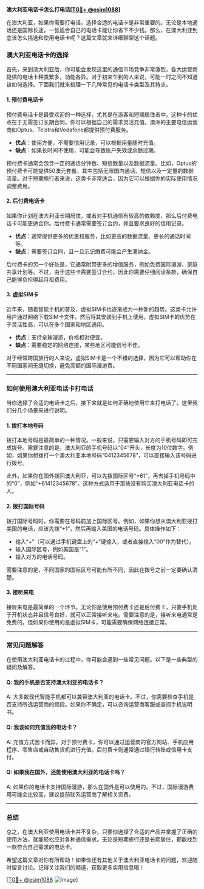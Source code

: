 **澳大利亚电话卡怎么打电话[[TG💪+ @esim1088](https://t.me/s/esim1088)]**

在澳大利亚，如果你需要打电话，选择合适的电话卡是非常重要的。无论是本地通话还是国际长途，一张适合自己的电话卡能让你省下不少钱。那么，在澳大利亚到底该怎么挑选和使用电话卡呢？这篇文章就来详细聊聊这个话题。

### 澳大利亚电话卡的选择

首先，来到澳大利亚后，你可能会发现这里的通信市场竞争非常激烈，各大运营商提供的电话卡种类繁多，功能各异。对于初来乍到的人来说，可能一时之间不知道该如何选择。下面我们就来梳理一下几种常见的电话卡类型及其特点。

#### 1. **预付费电话卡**
预付费电话卡是最受欢迎的一种选择，尤其是在游客和短期居住者中。这种卡的优点在于无需签订长期合同，你可以根据自己的需求灵活充值。澳洲的主要电信运营商如Optus、Telstra和Vodafone都提供预付费服务。

- **优点**：使用方便，不需要信用记录，可以根据用量随时充值。
- **缺点**：如果长时间不使用，可能会导致账户失效或余额过期。

预付费卡通常会包含一定的通话分钟数、短信数量以及数据流量。比如，Optus的预付费卡可能提供50澳元套餐，其中包括无限国内通话、短信以及一定量的数据流量。对于短期旅行者来说，这类卡非常适合，因为它可以根据你的实际使用情况调整费用。

#### 2. **后付费电话卡**
如果你计划在澳大利亚长期居住，或者对手机通信有较高的依赖度，那么后付费电话卡可能更适合你。后付费卡通常需要签订合约，并且要求良好的信用记录。

- **优点**：通常提供更多的优惠和服务，比如更高的数据流量、更长的通话时间等。
- **缺点**：需要签订合同，且一旦忘记缴费可能会产生滞纳金。

后付费卡的另一个好处是，它通常附带更多的增值服务，例如免费国际漫游、家庭共享计划等。不过，由于这些卡需要签订合约，因此你需要仔细阅读条款，确保自己能够负担得起月租费用。

#### 3. **虚拟SIM卡**
近年来，随着智能手机的普及，虚拟SIM卡也逐渐成为一种新的趋势。这类卡允许用户通过网络下载SIM卡文件，然后将其安装到手机上使用。虚拟SIM卡的优势在于灵活性高，可以在多个国家和地区通用。

- **优点**：支持全球漫游，价格相对便宜。
- **缺点**：需要稳定的网络连接，某些地区可能信号不佳。

对于经常跨国旅行的人来说，虚拟SIM卡是一个不错的选择，因为它可以帮助你在不同国家间无缝切换，避免高额的国际漫游费。

---

### 如何使用澳大利亚电话卡打电话

当你选择了合适的电话卡之后，接下来就是如何正确地使用它来打电话了。这里我们分几个场景来进行说明。

#### 1. **拨打本地号码**
拨打本地号码是最简单的一种情况。一般来说，只需要输入对方的手机号码即可完成拨号。需要注意的是，澳大利亚的手机号码以“04”开头，长度为10位数字。例如，如果你想拨打一个澳大利亚本地号码“0412345678”，可以直接输入该号码进行拨号。

此外，如果你在国外拨回澳大利亚，可以先拨国际区号“+61”，再去掉手机号码中的“0”，例如“+61412345678”。这种方式适用于那些没有购买澳大利亚电话卡的人。

#### 2. **拨打国际号码**
拨打国际号码时，你需要在号码前加上国际区号。例如，如果你想从澳大利亚拨打美国的电话，应该先拨“+1”，然后再输入美国的电话号码。具体操作如下：

- 输入“+”（可以通过手机键盘上的“+”键输入，或者直接输入“00”作为替代）。
- 输入国际区号，例如美国是“1”。
- 输入对方的电话号码。

需要注意的是，不同国家的国际区号可能有所不同，因此在拨号之前一定要确认清楚。

#### 3. **接听来电**
接听来电是最简单的一个环节。无论你是使用预付费卡还是后付费卡，只要手机处于开机状态并且信号良好，就可以正常接听来电。需要注意的是，接听来电通常是免费的，但如果你使用的是虚拟SIM卡，可能需要确保网络连接正常。

---

### 常见问题解答

在使用澳大利亚电话卡的过程中，你可能会遇到一些常见问题。以下是一些典型的疑问及解答。

#### Q: 我的手机是否支持澳大利亚的电话卡？
A: 大多数现代智能手机都可以兼容澳大利亚的电话卡。不过，你需要检查手机是否支持所选运营商的频段。如果你不确定，可以咨询运营商客服或查阅手机说明书。

#### Q: 我该如何充值我的电话卡？
A: 充值方式因卡而异。对于预付费卡，你可以通过运营商的官方网站、手机应用程序、零售店或自动售货机进行充值。后付费卡则通常通过银行转账或信用卡支付。

#### Q: 如果我在国外，还能使用澳大利亚的电话卡吗？
A: 如果你的电话卡支持国际漫游，那么在国外是可以使用的。不过，国际漫游费用可能会比较高，建议提前联系运营商了解相关资费。

---

### 总结

总之，在澳大利亚使用电话卡并不复杂，只要你选择了合适的产品并掌握了正确的使用方法，就能轻松应对各种通信需求。无论是短期旅行还是长期居住，都能找到一款符合自己需求的电话卡。

希望这篇文章对你有所帮助！如果你还有其他关于澳大利亚电话卡的问题，欢迎随时留言讨论。记得关注我们的频道，获取更多实用信息哦！

[[TG💪+ @esim1088](https://t.me/s/esim1088) ![Image](https://i.postimg.cc/4NQfJmqS/Snipaste-2025-05-13-00-14-12.png)]